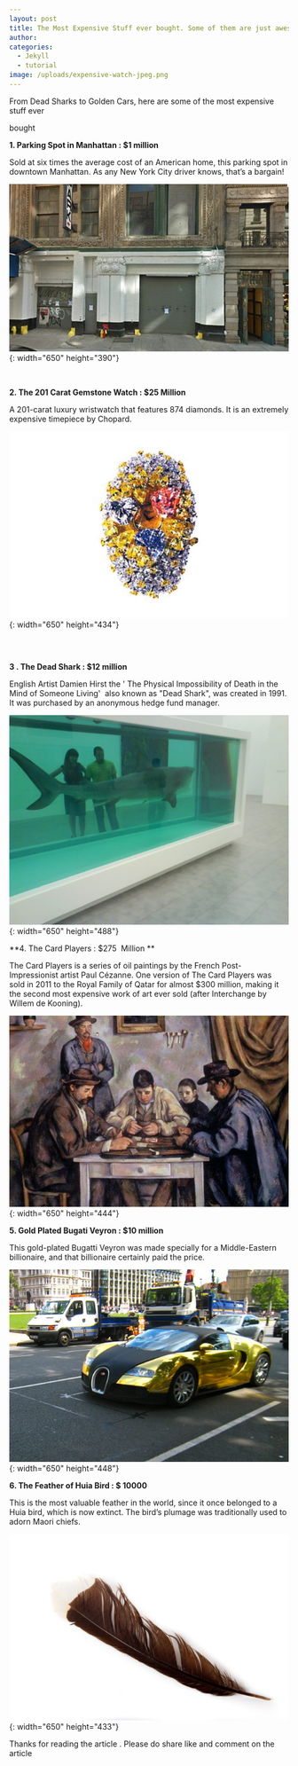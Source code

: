 ```yaml
---
layout: post
title: The Most Expensive Stuff ever bought. Some of them are just awesome
author:
categories:
  - Jekyll
  - tutorial
image: /uploads/expensive-watch-jpeg.png
---
```


From Dead Sharks to Golden Cars, here are some of the most expensive stuff ever

bought

**1\. Parking Spot in Manhattan : $1 million**

Sold at six times the average cost of an American home, this parking spot in downtown Manhattan. As any New York City driver knows, that’s a bargain\!

![](/uploads/manhattan-parking-spot.jpeg){: width="650" height="390"}

&nbsp;

**2\. The 201 Carat Gemstone Watch : $25 Million**

A 201-carat luxury wristwatch that features 874 diamonds. It is an extremely expensive timepiece by Chopard.

![](/uploads/expensive-watch.jpeg){: width="650" height="434"}

### &nbsp;

**3 . The Dead Shark : $12 million**

English Artist Damien Hirst the ' The Physical Impossibility of Death in the Mind of Someone Living'&nbsp; also known as "Dead Shark", was created in 1991. It was purchased by an anonymous hedge fund manager.

![](/uploads/the-dead-shark.jpeg){: width="650" height="488"}

\*\*4. The Card Players : $275&nbsp; Million \*\*

The Card Players is a series of oil paintings by the French Post-Impressionist artist Paul C&eacute;zanne. One version of The Card Players was sold in 2011 to the Royal Family of Qatar for almost $300 million, making it the second most expensive work of art ever sold (after Interchange by Willem de Kooning).

![](/uploads/the-card-players.jpeg){: width="650" height="444"}

**5\. Gold Plated Bugati Veyron : $10 million**

This gold-plated Bugatti Veyron was made specially for a Middle-Eastern billionaire, and that billionaire certainly paid the price.

![](/uploads/bugati-veyron.jpeg){: width="650" height="448"}

**6\. The Feather of Huia Bird : $ 10000**

This is the most valuable feather in the world, since it once belonged to a Huia bird, which is now extinct. The bird’s plumage was traditionally used to adorn Maori chiefs.

![](/uploads/feather-of-huia.jpeg){: width="650" height="433"}

Thanks for reading the article . Please do share like and comment on the article
